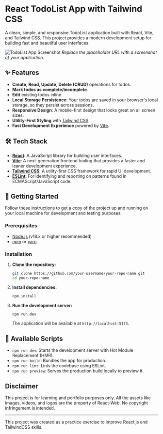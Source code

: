 # React TodoList App with Tailwind CSS

A clean, simple, and responsive TodoList application built with React, Vite, and Tailwind CSS. This project provides a modern development setup for building fast and beautiful user interfaces.

![TodoList App Screenshot](https://via.placeholder.com/800x450.png?text=Your+App+Screenshot+Here)
*Replace the placeholder URL with a screenshot of your application.*

## ✨ Features

- **Create, Read, Update, Delete (CRUD)** operations for todos.
- **Mark todos as complete/incomplete**.
- **Edit** existing todos inline.
- **Local Storage Persistence**: Your todos are saved in your browser's local storage, so they persist across sessions.
- **Responsive Design**: A mobile-first design that looks great on all screen sizes.
- **Utility-First Styling** with [Tailwind CSS](https://tailwindcss.com/).
- **Fast Development Experience** powered by [Vite](https://vitejs.dev/).

## 🛠️ Tech Stack

- **[React](https://reactjs.org/)**: A JavaScript library for building user interfaces.
- **[Vite](https://vitejs.dev/)**: A next-generation frontend tooling that provides a faster and leaner development experience.
- **[Tailwind CSS](https://tailwindcss.com/)**: A utility-first CSS framework for rapid UI development.
- **[ESLint](https://eslint.org/)**: For identifying and reporting on patterns found in ECMAScript/JavaScript code.

## 🚀 Getting Started

Follow these instructions to get a copy of the project up and running on your local machine for development and testing purposes.

### Prerequisites

- [Node.js](https://nodejs.org/en/) (v18.x or higher recommended)
- [npm](https://www.npmjs.com/) or [yarn](https://yarnpkg.com/)

### Installation

1.  **Clone the repository:**
    ```sh
    git clone https://github.com/your-username/your-repo-name.git
    cd your-repo-name
    ```

2.  **Install dependencies:**
    ```sh
    npm install
    ```

3.  **Run the development server:**
    ```sh
    npm run dev
    ```
    The application will be available at `http://localhost:5173`.

## 📜 Available Scripts

- `npm run dev`: Starts the development server with Hot Module Replacement (HMR).
- `npm run build`: Bundles the app for production.
- `npm run lint`: Lints the codebase using ESLint.
- `npm run preview`: Serves the production build locally to preview it.

## Disclaimer

This project is for learning and portfolio purposes only. All the assets like images, videos, and logos are the property of React-Web. No copyright infringement is intended.

---

This project was created as a practice exercise to improve React.js and TailwindCSS skills.